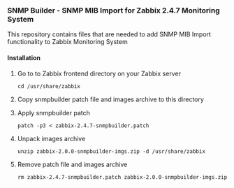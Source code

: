 ### SNMP Builder - SNMP MIB Import for Zabbix 2.4.7 Monitoring System

This repository contains files that are needed to add SNMP MIB Import functionality to Zabbix Monitoring System

#### Installation
1. Go to to Zabbix frontend directory on your Zabbix server

   ```shell
   cd /usr/share/zabbix
   ```
2. Copy snmpbuilder patch file and images archive to this directory
3. Apply snmpbuilder patch

   ```shell
   patch -p3 < zabbix-2.4.7-snmpbuilder.patch
   ```
4. Unpack images archive

   ```shell
   unzip zabbix-2.0.0-snmpbuilder-imgs.zip -d /usr/share/zabbix
   ```
5. Remove patch file and images archive

   ```shell
   rm zabbix-2.4.7-snmpbuilder.patch zabbix-2.0.0-snmpbuilder-imgs.zip
